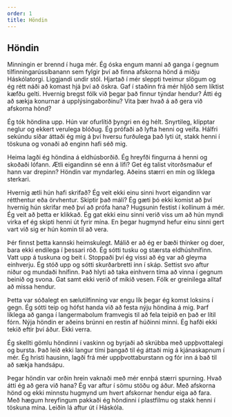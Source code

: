 ```yaml
---
order: 1
title: Höndin
---
```


## Höndin

Minningin er brennd í huga mér. Ég óska engum manni að ganga í gegnum tilfinningarússíbanann sem fylgir því að finna afskorna hönd á miðju Háskólatorgi. Liggjandi undir stól. Hjartað í mér sleppti tveimur slögum og ég rétt náði að komast hjá því að öskra. Gaf í staðinn frá mér hljóð sem líktist kæfðu gelti. Hvernig bregst fólk við þegar það finnur týndar hendur? Átti ég að sækja konurnar á upplýsingaborðinu? Vita þær hvað á að gera við afskorna hönd?

Ég tók höndina upp. Hún var ofurlítið þyngri en ég hélt. Snyrtileg, klipptar neglur og ekkert verulega blóðug. Ég prófaði að lyfta henni og veifa. Hálfri sekúndu síðar áttaði ég mig á því hversu furðulega það lyti út, stakk henni í töskuna og vonaði að enginn hafi séð mig.

Heima lagði ég höndina á eldhúsborðið. Ég hreyfði fingurna á henni og skoðaði lófann. Ætli eigandinn sé enn á lífi? Get ég talist vitorðsmaður ef hann var drepinn? Höndin var myndarleg. Aðeins stærri en mín og líklega sterkari.

Hvernig ætli hún hafi skrifað? Ég veit ekki einu sinni hvort eigandinn var rétthentur eða örvhentur. Skiptir það máli? Ég gæti þó ekki komist að því hvernig hún skrifar með því að prófa hana? Hugsunin festist í kollinum á mér. Ég veit að þetta er klikkað. Ég gat ekki einu sinni verið viss um að hún myndi virka ef ég skipti henni út fyrir mína. En þegar hugmynd hefur einu sinni gert vart við sig er hún komin til að vera.

Þér finnst þetta kannski heimskulegt. Málið er að ég er bæði thinker og doer, bara ekki endilega í þessari röð. Ég sótti tusku og stærsta eldhúshnífinn. Vatt upp á tuskuna og beit í. Stoppaði því ég vissi að ég var að gleyma einhverju. Ég stóð upp og sótti skurðarbretti inn í skáp. Settist svo aftur niður og mundaði hnífinn. Það hlyti að taka einhvern tíma að vinna í gegnum beinið og svona. Gat samt ekki verið of mikið vesen. Fólk er greinilega alltaf að missa hendur.

Þetta var sóðalegt en sælutilfinning var engu lík þegar ég komst loksins í gegn. Ég sótti teip og hófst handa við að festa nýju höndina á mig. Þarf líklega að ganga í langermabolum framvegis til að fela teipið en það er lítil fórn. Nýja höndin er aðeins brúnni en restin af húðinni minni. Ég hafði ekki tekið eftir því áður. Ekki verra.

Ég skellti gömlu höndinni í vaskinn og byrjaði að skrúbba með uppþvottalegi og bursta. Það leið ekki langur tími þangað til ég áttaði mig á kjánaskapnum í mér. Ég hristi hausinn, lagði frá mér uppþvottaburstann og fór inn á bað til að sækja handsápu.

Þegar höndin var orðin hrein vaknaði með mér ennþá stærri spurning. Hvað átti ég að gera við hana? Ég var aftur í sömu stöðu og áður. Með afskorna hönd og ekki minnstu hugmynd um hvert afskornar hendur eiga að fara. Með hægum hreyfingum pakkaði ég höndinni í plastfilmu og stakk henni í töskuna mína. Leiðin lá aftur út í Háskóla.
